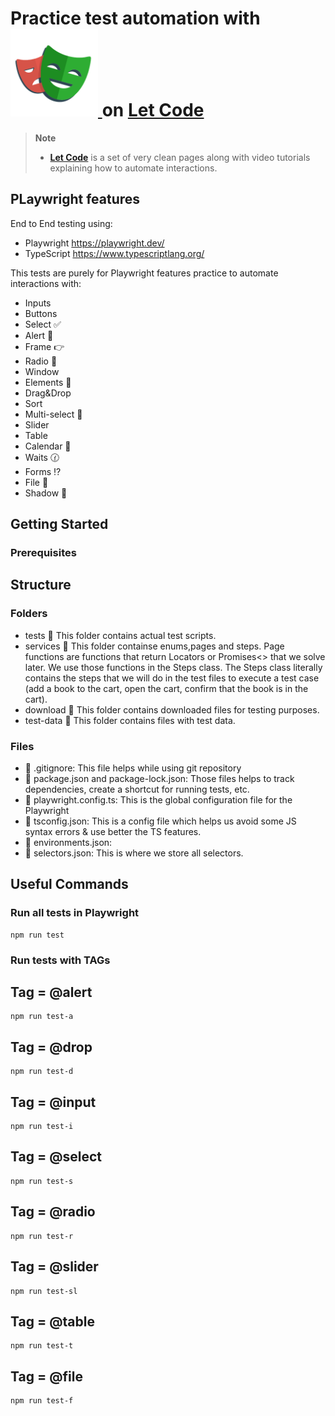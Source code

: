 <h1>
  Practice test automation with <a href="https://playwright.dev/"> <img width="140" alt="Playwright Logo" src="https://raw.githubusercontent.com/github/explore/60cd2530141f67f07a947fa2d310c482e287e387/topics/playwright/playwright.png" /> </a> on <a href="https://letcode.in/test">Let Code</a>
</h1>

> **Note**
>
> +  **<a href="https://letcode.in/">Let Code</a>** is a set of very clean pages along with video tutorials explaining how to automate interactions.
>
## PLaywright features
End to End testing using:

- Playwright https://playwright.dev/
- TypeScript https://www.typescriptlang.org/

This tests are purely for Playwright features practice to automate interactions with:
- Inputs
- Buttons
- Select :white_check_mark:
- Alert :speech_balloon:
- Frame :point_right:
- Radio :radio_button:
- Window
- Elements :game_die:
- Drag&Drop
- Sort
- Multi-select :dizzy:
- Slider
- Table
- Calendar :calendar:
- Waits :clock130:
- Forms :interrobang:
- File :pencil:
- Shadow :ghost:


## Getting Started

### Prerequisites

## Structure
### Folders
- tests :file_folder: This folder contains actual test scripts. 
- services :file_folder: This folder containse enums,pages and steps. Page functions are functions that return Locators or Promises<> that we solve later. We use those functions in the Steps class. The Steps class literally contains the steps that we will do in the test files to execute a test case (add a book to the cart, open the cart, confirm that the book is in the cart).
- download :file_folder: This folder contains downloaded files for testing purposes.
- test-data :file_folder: This folder contains files with test data.

### Files
- :page_facing_up: .gitignore: This file helps while using git repository
- :page_facing_up: package.json and package-lock.json: Those files helps to track dependencies, create a shortcut for running tests, etc.
- :page_facing_up: playwright.config.ts:  This is the global configuration file for the Playwright
- :page_facing_up: tsconfig.json: This is a config file which helps us avoid some JS syntax errors & use better the TS features.
- :page_facing_up: environments.json: 
- :page_facing_up: selectors.json: This is where we store all selectors.

## Useful Commands
### Run all tests in Playwright
```shell
npm run test
```
### Run tests with TAGs
## Tag = @alert 
```shell
npm run test-a
```
## Tag = @drop
```shell
npm run test-d
```
## Tag = @input
```shell
npm run test-i
```
## Tag = @select
```shell
npm run test-s
```
## Tag = @radio
```shell
npm run test-r
```
## Tag = @slider
```shell
npm run test-sl
```
## Tag = @table
```shell
npm run test-t
```
## Tag = @file
```shell
npm run test-f
```